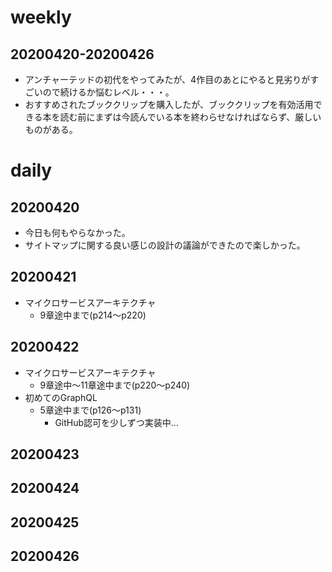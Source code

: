 # weekly
## 20200420-20200426
* アンチャーテッドの初代をやってみたが、4作目のあとにやると見劣りがすごいので続けるか悩むレベル・・・。
* おすすめされたブッククリップを購入したが、ブッククリップを有効活用できる本を読む前にまずは今読んでいる本を終わらせなければならず、厳しいものがある。

# daily
## 20200420
* 今日も何もやらなかった。
* サイトマップに関する良い感じの設計の議論ができたので楽しかった。

## 20200421
* マイクロサービスアーキテクチャ
  * 9章途中まで(p214〜p220)

## 20200422
* マイクロサービスアーキテクチャ
  * 9章途中〜11章途中まで(p220〜p240)
* 初めてのGraphQL
  * 5章途中まで(p126〜p131)
    * GitHub認可を少しずつ実装中...

## 20200423

## 20200424

## 20200425

## 20200426

